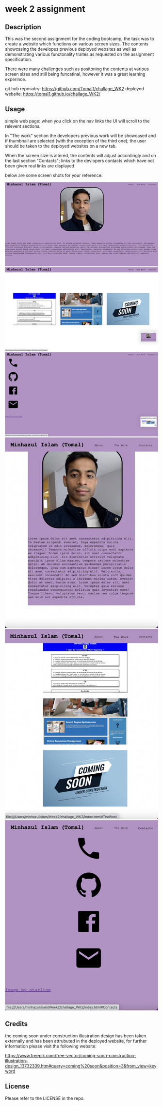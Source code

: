 # week 2 assignment

## Description

This was the second assignment for the coding bootcamp, the task was to create a website which functions on various screen sizes.
The contents showcasing the developes previous deployed websites as well as demonstrating various functonality traites as requested on the assignment specification.

There were many challenges such as positoning the contents at various screen sizes and still being funcatinal, however it was a great learning experince. 

git hub reposotry: https://github.com/Tomal1/challage_WK2
deployed website: https://tomal1.github.io/challage_WK2/

## Usage

simple web page: when you click on the nav links the UI will scroll to the relevent sections.

In "The work" section the developers previous work will be showcased and if thumbnail are selected (with the exception of the third one); the user should be taken to the deployed websites on a new tab.

When the screen size is altered, the contents will adjust accordingly and on the last section "Contacts"; links to the devlopers contacts which have not been given real links are displayed.

below are some screen shots for your reference:

![alt text](./S1.png)
![alt text](./S2.png)
![alt text](./S3.png)
![alt text](./S4.png)
![alt text](./S5.png)
![alt text](./S6.png)

## Credits

the coming soon under construction illustration design has been taken externally and has been attrubuted in the deployed website, for further information please visit the following website:

https://www.freepik.com/free-vector/coming-soon-construction-illustration-design_13732339.htm#query=coming%20soon&position=3&from_view=keyword



## License

Please refer to the LICENSE in the repo.

